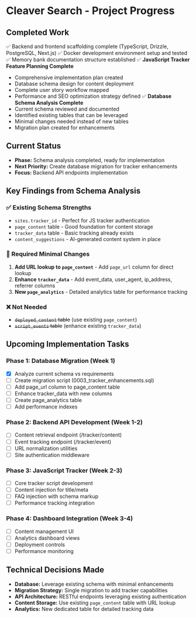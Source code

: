 # Cleaver Search - Project Progress

## Completed Work
✅ Backend and frontend scaffolding complete (TypeScript, Drizzle, PostgreSQL, Next.js)
✅ Docker development environment setup and tested
✅ Memory bank documentation structure established
✅ **JavaScript Tracker Feature Planning Complete**
  - Comprehensive implementation plan created
  - Database schema design for content deployment
  - Complete user story workflow mapped
  - Performance and SEO optimization strategy defined
✅ **Database Schema Analysis Complete**
  - Current schema reviewed and documented
  - Identified existing tables that can be leveraged
  - Minimal changes needed instead of new tables
  - Migration plan created for enhancements

## Current Status
- **Phase:** Schema analysis completed, ready for implementation
- **Next Priority:** Create database migration for tracker enhancements
- **Focus:** Backend API endpoints implementation

## Key Findings from Schema Analysis

### ✅ Existing Schema Strengths
- `sites.tracker_id` - Perfect for JS tracker authentication
- `page_content` table - Good foundation for content storage
- `tracker_data` table - Basic tracking already exists
- `content_suggestions` - AI-generated content system in place

### 🔄 Required Minimal Changes
1. **Add URL lookup to `page_content`** - Add `page_url` column for direct lookup
2. **Enhance `tracker_data`** - Add event_data, user_agent, ip_address, referrer columns
3. **New `page_analytics`** - Detailed analytics table for performance tracking

### ❌ Not Needed
- ~~`deployed_content` table~~ (use existing `page_content`)
- ~~`script_events` table~~ (enhance existing `tracker_data`)

## Upcoming Implementation Tasks

### Phase 1: Database Migration (Week 1)
- [x] Analyze current schema vs requirements
- [ ] Create migration script (0003_tracker_enhancements.sql)
- [ ] Add page_url column to page_content table
- [ ] Enhance tracker_data with new columns
- [ ] Create page_analytics table
- [ ] Add performance indexes

### Phase 2: Backend API Development (Week 1-2)
- [ ] Content retrieval endpoint (/tracker/content)
- [ ] Event tracking endpoint (/tracker/event)
- [ ] URL normalization utilities
- [ ] Site authentication middleware

### Phase 3: JavaScript Tracker (Week 2-3)
- [ ] Core tracker script development
- [ ] Content injection for title/meta
- [ ] FAQ injection with schema markup
- [ ] Performance tracking integration

### Phase 4: Dashboard Integration (Week 3-4)
- [ ] Content management UI
- [ ] Analytics dashboard views
- [ ] Deployment controls
- [ ] Performance monitoring

## Technical Decisions Made
- **Database:** Leverage existing schema with minimal enhancements
- **Migration Strategy:** Single migration to add tracker capabilities
- **API Architecture:** RESTful endpoints leveraging existing authentication
- **Content Storage:** Use existing `page_content` table with URL lookup
- **Analytics:** New dedicated table for detailed tracking data 